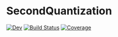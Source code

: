 # SecondQuantization

[![Dev](https://img.shields.io/badge/docs-dev-blue.svg)](https://albertomercurio.github.io/SecondQuantization.jl/dev)
[![Build Status](https://github.com/albertomercurio/SecondQuantization.jl/actions/workflows/CI.yml/badge.svg?branch=main)](https://github.com/albertomercurio/SecondQuantization.jl/actions/workflows/CI.yml?query=branch%3Amain)
[![Coverage](https://codecov.io/gh/albertomercurio/SecondQuantization.jl/branch/main/graph/badge.svg)](https://codecov.io/gh/albertomercurio/SecondQuantization.jl)
